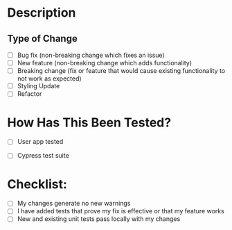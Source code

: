 # Description


## Type of Change

- [ ] Bug fix (non-breaking change which fixes an issue)
- [ ] New feature (non-breaking change which adds functionality)
- [ ] Breaking change (fix or feature that would cause existing functionality to not work as expected)
- [ ] Styling Update
- [ ] Refactor

# How Has This Been Tested?

- [ ] User app tested
- [ ] Cypress test suite 


# Checklist:

- [ ] My changes generate no new warnings
- [ ] I have added tests that prove my fix is effective or that my feature works
- [ ] New and existing unit tests pass locally with my changes
